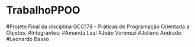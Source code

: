 # TrabalhoPPOO
#Projeto Final da disciplina GCC178 - Práticas de Programação Orientada a Objetos. 
#Integrantes: 
#Amanda Leal 
#João Veronezi 
#Juliano Andrade 
#Leonardo Basso 
